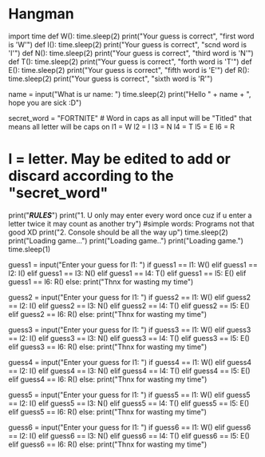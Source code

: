 # Hangman
import time
def W():
    time.sleep(2)
    print("Your guess is correct",  "first word is 'W'")
def I():
    time.sleep(2)
    print("Your guess is correct", "scnd word is 'I'")
def N():
    time.sleep(2)
    print("Your guess is correct", "third word is 'N'")
def T():
    time.sleep(2)
    print("Your guess is correct", "forth word is 'T'")
def E():
    time.sleep(2)
    print("Your guess is correct", "fifth word is 'E'")
def R():
    time.sleep(2)
    print("Your guess is correct", "sixth word is 'R'")

name = input("What is ur name: ")
time.sleep(2)
print("Hello " + name + ", hope you are sick :D")

secret_word = "FORTNITE"  # Word in caps as all input will be "Titled" that means all letter will be caps on
l1 = W
l2 = I
l3 = N
l4 = T
l5 = E
l6 = R
# l = letter. May be edited to add or discard according to the "secret_word"
print("*********************RULES*********************")
print("1. U only may enter every word once cuz if u enter a letter twice it may count as another try") #simple words: Programs not that good XD
print("2. Console should be all the way up")
time.sleep(2)
print("Loading game...")
print("Loading game..")
print("Loading game.")
time.sleep(1)

guess1 = input("Enter your guess for l1: ")
if guess1 == l1:
    W()
elif guess1 == l2:
    I()
elif guess1 == l3:
    N()
elif guess1 == l4:
    T()
elif guess1 == l5:
    E()
elif guess1 == l6:
    R()
else:
    print("Thnx for wasting my time")

guess2 = input("Enter your guess for l1: ")
if guess2 == l1:
    W()
elif guess2 == l2:
    I()
elif guess2 == l3:
    N()
elif guess2 == l4:
    T()
elif guess2 == l5:
    E()
elif guess2 == l6:
    R()
else:
    print("Thnx for wasting my time")

guess3 = input("Enter your guess for l1: ")
if guess3 == l1:
    W()
elif guess3 == l2:
    I()
elif guess3 == l3:
    N()
elif guess3 == l4:
    T()
elif guess3 == l5:
    E()
elif guess3 == l6:
    R()
else:
    print("Thnx for wasting my time")

guess4 = input("Enter your guess for l1: ")
if guess4 == l1:
    W()
elif guess4 == l2:
    I()
elif guess4 == l3:
    N()
elif guess4 == l4:
    T()
elif guess4 == l5:
    E()
elif guess4 == l6:
    R()
else:
    print("Thnx for wasting my time")

guess5 = input("Enter your guess for l1: ")
if guess5 == l1:
    W()
elif guess5 == l2:
    I()
elif guess5 == l3:
    N()
elif guess5 == l4:
    T()
elif guess5 == l5:
    E()
elif guess5 == l6:
    R()
else:
    print("Thnx for wasting my time")

guess6 = input("Enter your guess for l1: ")
if guess6 == l1:
    W()
elif guess6 == l2:
    I()
elif guess6 == l3:
    N()
elif guess6 == l4:
    T()
elif guess6 == l5:
    E()
elif guess6 == l6:
    R()
else:
    print("Thnx for wasting my time")
